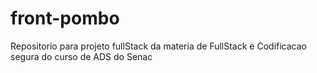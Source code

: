 # front-pombo
 Repositorio para projeto fullStack da materia de FullStack e Codificacao segura do curso de ADS do Senac
